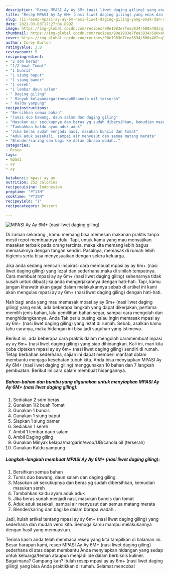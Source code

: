 ```yaml
---
description: "Resep MPASI Ay Ay 6M+ (nasi liwet daging giling) yang enak dan Mudah Dibuat"
title: "Resep MPASI Ay Ay 6M+ (nasi liwet daging giling) yang enak dan Mudah Dibuat"
slug: 711-resep-mpasi-ay-ay-6m-nasi-liwet-daging-giling-yang-enak-dan-mudah-dibuat
date: 2021-03-03T17:27:04.899Z
image: https://img-global.cpcdn.com/recipes/90e1983e7fea3834/680x482cq70/mpasi-ay-ay-6m-nasi-liwet-daging-giling-foto-resep-utama.jpg
thumbnail: https://img-global.cpcdn.com/recipes/90e1983e7fea3834/680x482cq70/mpasi-ay-ay-6m-nasi-liwet-daging-giling-foto-resep-utama.jpg
cover: https://img-global.cpcdn.com/recipes/90e1983e7fea3834/680x482cq70/mpasi-ay-ay-6m-nasi-liwet-daging-giling-foto-resep-utama.jpg
author: Corey Burton
ratingvalue: 3.8
reviewcount: 5
recipeingredient:
- "2 sdm beras"
- "1/2 buah Tomat"
- "1 buncis"
- "1 siung baput"
- "1 siung bamer"
- "1 sereh"
- "1 lembar daun salam"
- " Daging giling"
- " Minyak kelapamargarinevooUBcanola oil terserah"
- " Kaldu yampung"
recipeinstructions:
- "Bersihkan semua bahan"
- "Tumis duo bawang, daun salam dan daging giling"
- "Masukan air secukupnya dan beras yg sudah dibersihkan, kemudian masukan sereh"
- "Tambahkan kaldu ayam aduk aduk"
- "Jika beras sudah menjadi nasi, masukan buncis dan tomat"
- "Aduk aduk sesekali, sampai air menyusut dan semua matang merata"
- "Blender/saring dan bagi ke dalam bbrapa wadah.."
categories:
- Resep
tags:
- mpasi
- ay
- ay

katakunci: mpasi ay ay 
nutrition: 252 calories
recipecuisine: Indonesian
preptime: "PT17M"
cooktime: "PT35M"
recipeyield: "1"
recipecategory: Dessert

---
```



![MPASI Ay Ay 6M+ (nasi liwet daging giling)](https://img-global.cpcdn.com/recipes/90e1983e7fea3834/680x482cq70/mpasi-ay-ay-6m-nasi-liwet-daging-giling-foto-resep-utama.jpg)

Di zaman  sekarang , kamu memang bisa memesan makanan praktis tanpa mesti repot membuatnya dulu. Tapi, untuk kamu yang mau menyajikan masakan terbaik pada orang tercinta, maka kita memang lebih bagus memasaknya dengan tangan sendiri. Pasalnya, memasak di rumah lebih higienis serta bisa menyesuaikan dengan selera keluarga.

Jika anda sedang mencari inspirasi cara membuat mpasi ay ay 6m+ (nasi liwet daging giling) yang lezat dan sederhana,maka di sinilah tempatnya. Cara membuat mpasi ay ay 6m+ (nasi liwet daging giling)  sebenarnya tidak susah untuk dibuat jika anda mengerjakannya dengan hati-hati. Tapi, kamu jangan khawatir akan gagal dalam melakukannya 
sebab di artikel ini kami akan mengulas mpasi ay ay 6m+ (nasi liwet daging giling) dengan hati-hati.  



Nah bagi anda yang mau memasak mpasi ay ay 6m+ (nasi liwet daging giling) yang enak, ada beberapa langkah yang dapat dikerjakan, pertama memilih jenis bahan, lalu pemilihan bahan segar, sampai cara mengolah dan menghidangkannya. Anda Tak perlu pusing kalau ingin memasak mpasi ay ay 6m+ (nasi liwet daging giling) yang lezat di rumah. Sebab, asalkan kamu  tahu caranya, maka hidangan ini bisa jadi suguhan yang istimewa.

Berikut ini, ada beberapa cara praktis  dalam mengolah caramembuat mpasi ay ay 6m+ (nasi liwet daging giling) yang siap dihidangkan. Kali ini, mari kita coba ciptakan mpasi ay ay 6m+ (nasi liwet daging giling) sendiri di rumah. Tetap berbahan sederhana, sajian ini dapat memberi manfaat dalam membantu menjaga kesehatan tubuh kita. Anda bisa menyiapkan MPASI Ay Ay 6M+ (nasi liwet daging giling) menggunakan 10 bahan dan 7 langkah pembuatan. Berikut ini cara dalam membuat hidangannya.

<!--inarticleads1-->

##### Bahan-bahan dan bumbu yang digunakan untuk menyiapkan MPASI Ay Ay 6M+ (nasi liwet daging giling):

1. Sediakan 2 sdm beras
1. Gunakan 1/2 buah Tomat
1. Gunakan 1 buncis
1. Gunakan 1 siung baput
1. Siapkan 1 siung bamer
1. Sediakan 1 sereh
1. Ambil 1 lembar daun salam
1. Ambil  Daging giling
1. Gunakan  Minyak kelapa/margarin/evoo/UB/canola oil (terserah)
1. Gunakan  Kaldu yampung




<!--inarticleads2-->

##### Langkah-langkah membuat MPASI Ay Ay 6M+ (nasi liwet daging giling):

1. Bersihkan semua bahan
1. Tumis duo bawang, daun salam dan daging giling
1. Masukan air secukupnya dan beras yg sudah dibersihkan, kemudian masukan sereh
1. Tambahkan kaldu ayam aduk aduk
1. Jika beras sudah menjadi nasi, masukan buncis dan tomat
1. Aduk aduk sesekali, sampai air menyusut dan semua matang merata
1. Blender/saring dan bagi ke dalam bbrapa wadah..




Jadi, itulah artikel tentang  mpasi ay ay 6m+ (nasi liwet daging giling)  yang sederhana dan mudah versi kita. Semoga kamu mampu melakukannya dengan hasil yang memuaskan. 

Terima kasih anda telah membaca resep yang kita tampilkan di halaman ini. Besar harapan kami, resep  MPASI Ay Ay 6M+ (nasi liwet daging giling) sederhana di atas dapat membantu Anda menyiapkan hidangan yang sedap untuk keluarga/teman ataupun menjadi ide dalam berbisnis kuliner. Bagaimana? Gampang kan? Itulah resep mpasi ay ay 6m+ (nasi liwet daging giling) yang bisa Anda praktikkan di rumah. Selamat mencoba!

